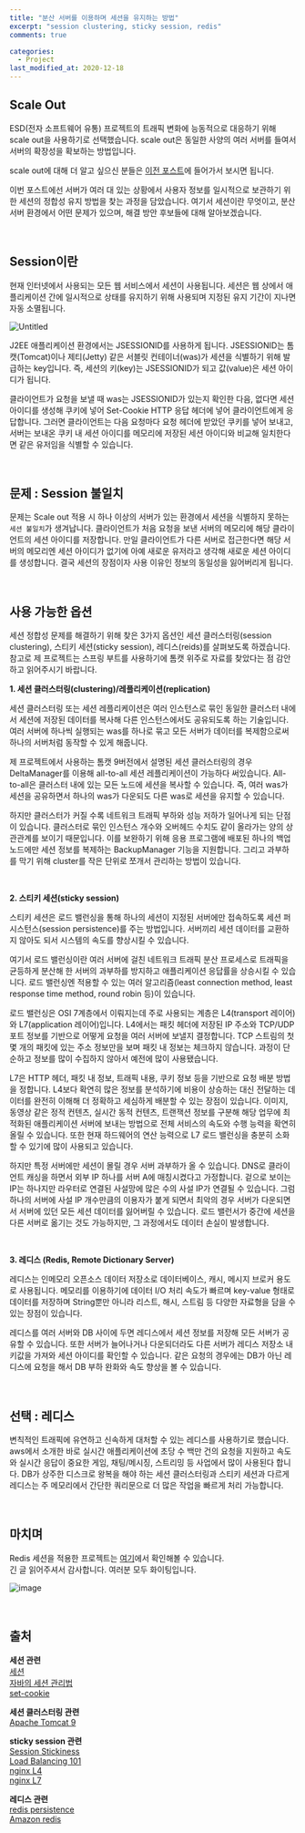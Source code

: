 ```yaml
---
title: "분산 서버를 이용하며 세션을 유지하는 방법"
excerpt: "session clustering, sticky session, redis"
comments: true

categories:
  - Project
last_modified_at: 2020-12-18
---
```


## Scale Out

ESD(전자 소프트웨어 유통) 프로젝트의 트래픽 변화에 능동적으로 대응하기 위해 scale out을 사용하기로 선택했습니다. scale out은 동일한 사양의 여러 서버를 들여서 서버의 확장성을 확보하는 방법입니다.

scale out에 대해 더 알고 싶으신 분들은 [이전 포스트](https://daakludens.github.io/session/)에 들어가서 보시면 됩니다.

이번 포스트에선 서버가 여러 대 있는 상황에서 사용자 정보를 일시적으로 보관하기 위한 세션의 정합성 유지 방법을 찾는 과정을 담았습니다. 여기서 세션이란 무엇이고, 분산 서버 환경에서 어떤 문제가 있으며, 해결 방안 후보들에 대해 알아보겠습니다.

<br>

## Session이란 

현재 인터넷에서 사용되는 모든 웹 서비스에서 세션이 사용됩니다. 세션은 웹 상에서 애플리케이션 간에 일시적으로 상태를 유지하기 위해 사용되며 지정된 유지 기간이 지나면 자동 소멸됩니다.

![Untitled](https://user-images.githubusercontent.com/71559880/102233414-9627ba00-3f33-11eb-94a2-1e6dc9c5b573.png)

J2EE 애플리케이션 환경에서는 JSESSIONID를 사용하게 됩니다. JSESSIONID는 톰캣(Tomcat)이나 제티(Jetty) 같은 서블릿 컨테이너(was)가 세션을 식별하기 위해 발급하는 key입니다. 즉, 세션의 키(key)는 JSESSIONID가 되고 값(value)은 세션 아이디가 됩니다.

클라이언트가 요청을 보낼 때 was는 JSESSIONID가 있는지 확인한 다음, 없다면  세션 아이디를 생성해 쿠키에 넣어 Set-Cookie HTTP 응답 헤더에 넣어 클라이언트에게 응답합니다. 그러면 클라이언트는 다음 요청마다 요청 헤더에 받았던 쿠키를 넣어 보내고, 서버는 보내온 쿠키 내 세션 아이디를 메모리에 저장된 세션 아이디와 비교해 일치한다면 같은 유저임을 식별할 수 있습니다.

<br>

## 문제 : Session 불일치

문제는 Scale out 적용 시 하나 이상의 서버가 있는 환경에서 세션을 식별하지 못하는 `세션 불일치`가 생겨납니다. 클라이언트가 처음 요청을 보낸 서버의 메모리에 해당 클라이언트의 세션 아이디를 저장합니다. 만일 클라이언트가 다른 서버로 접근한다면 해당 서버의 메모리엔 세션 아이디가 없기에 아예 새로운 유저라고 생각해 새로운 세션 아이디를 생성합니다. 결국 세션의 장점이자 사용 이유인 정보의 동일성을 잃어버리게 됩니다.

<br>

## 사용 가능한 옵션

세션 정합성 문제를 해결하기 위해 찾은 3가지 옵션인 세션 클러스터링(session clustering), 스티키 세션(sticky session), 레디스(reids)를 살펴보도록 하겠습니다. 참고로 제 프로젝트는 스프링 부트를 사용하기에 톰캣 위주로 자료를 찾았다는 점 감안하고 읽어주시기 바랍니다.

**1. 세션 클러스터링(clustering)/레플리케이션(replication)**

세션 클러스터링 또는 세션 레플리케이션은 여러 인스턴스로 묶인 동일한 클러스터 내에서 세션에 저장된 데이터를 복사해 다른 인스턴스에서도 공유되도록 하는 기술입니다. 여러 서버에 하나씩 실행되는 was를 하나로 묶고 모든 서버가 데이터를 복제함으로써 하나의 서버처럼 동작할 수 있게 해줍니다.

제 프로젝트에서 사용하는 톰캣 9버전에서 설명된 세션 클러스터링의 경우 DeltaManager를 이용해 all-to-all 세션 레플리케이션이 가능하다 써있습니다. All-to-all은 클러스터 내에 있는 모든 노드에 세션을 복사할 수 있습니다. 즉, 여러 was가 세션을 공유하면서 하나의 was가 다운되도 다른 was로 세션을 유지할 수 있습니다.

하지만 클러스터가 커질 수록 네트워크 트래픽 부하와 성능 저하가 일어나게 되는 단점이 있습니다. 클러스터로 묶인 인스턴스 개수와 오버헤드 수치도 같이 올라가는 양의 상관관계를 보이기 때문입니다. 이를 보완하기 위해 응용 프로그램에 배포된 하나의 백업 노드에만 세션 정보를 복제하는 BackupManager 기능을 지원합니다. 그리고 과부하를 막기 위해 cluster를 작은 단위로 쪼개서 관리하는 방법이 있습니다. 

<br>

**2. 스티키 세션(sticky session)** 

스티키 세션은 로드 밸런싱을 통해 하나의 세션이 지정된 서버에만 접속하도록 세션 퍼시스턴스(session persistence)를 주는 방법입니다. 서버끼리 세션 데이터를 교환하지 않아도 되서 시스템의 속도를 향상시킬 수 있습니다. 

여기서 로드 밸런싱이란 여러 서버에 걸친 네트워크 트래픽 분산 프로세스로 트래픽을 균등하게 분산해 한 서버의 과부하를 방지하고 애플리케이션 응답률을 상승시킬 수 있습니다. 로드 밸런싱엔 적용할 수 있는 여러 알고리즘(least connection method, least response time method, round robin 등)이 있습니다.

로드 밸런싱은 OSI 7계층에서 이뤄지는데 주로 사용되는 계층은 L4(transport 레이어)와 L7(application 레이어)입니다. L4에서는 패킷 헤더에 저장된 IP 주소와 TCP/UDP 포트 정보를 기반으로 어떻게 요청을 여러 서버에 보낼지 결정합니다.  TCP 스트림의 첫 몇 개의 패킷에 있는 주소 정보만을 보며 패킷 내 정보는 체크하지 않습니다. 과정이 단순하고 정보를 많이 수집하지 않아서 예전에 많이 사용됐습니다.

L7은 HTTP 헤더, 패킷 내 정보, 트래픽 내용, 쿠키 정보 등을 기반으로 요청 배분 방법을 정합니다. L4보다 확연히 많은 정보를 분석하기에 비용이 상승하는 대신 전달하는 데이터를 완전히 이해해 더 정확하고 세심하게 배분할 수 있는 장점이 있습니다. 이미지, 동영상 같은 정적 컨텐츠, 실시간 동적 컨텐츠, 트랜잭션 정보를 구분해 해당 업무에 최적화된 애플리케이션 서버에 보내는 방법으로 전체 서비스의 속도와 수행 능력을 확연히 올릴 수 있습니다. 또한 현재 하드웨어의 연산 능력으로 L7 로드 밸런싱을 충분히 소화할 수 있기에 많이 사용되고 있습니다. 

하지만 특정 서버에만 세션이 몰릴 경우 서버 과부하가 올 수 있습니다. DNS로 클라이언트 캐싱을 하면서 외부 IP 하나를 서버 A에 매칭시켰다고 가정합니다. 겉으로 보이는 IP는 하나지만 라우터로 연결된 사설망에 많은 수의 사설 IP가 연결될 수 있습니다. 그럼 하나의 서버에 사설 IP 개수만큼의 이용자가 붙게 되면서 최악의 경우 서버가 다운되면서 서버에 있던 모든 세션 데이터를 잃어버릴 수 있습니다. 로드 밸런서가 중간에 세션을 다른 서버로 옮기는 것도 가능하지만, 그 과정에서도 데이터 손실이 발생합니다. 

<br>

**3. 레디스 (Redis, Remote Dictionary Server)**

레디스는 인메모리 오픈소스 데이터 저장소로 데이터베이스, 캐시, 메시지 브로커 용도로 사용됩니다. 메모리를 이용하기에 데이터 I/O 처리 속도가 빠르며 key-value 형태로 데이터를 저장하며 String뿐만 아니라 리스트, 해시, 스트림 등 다양한 자료형을 담을 수 있는 장점이 있습니다. 

레디스를 여러 서버와 DB 사이에 두면 레디스에서 세션 정보를 저장해 모든 서버가 공유할 수 있습니다. 또한 서버가 늘어나거나 다운되더라도 다른 서버가 레디스 저장소 내 키값을 가져와 세션 아이디를 확인할 수 있습니다. 같은 요청의 경우에는 DB가 아닌 레디스에 요청을 해서 DB 부하 완화와 속도 향상을 볼 수 있습니다.

<br>

## 선택 : 레디스

변칙적인 트래픽에 유연하고 신속하게 대처할 수 있는 레디스를 사용하기로 했습니다. aws에서 소개한 바로 실시간 애플리케이션에 초당 수 백만 건의 요청을 지원하고 속도와 실시간 응답이 중요한 게임, 채팅/메시징, 스트리밍 등 사업에서 많이 사용된다 합니다. DB가 상주한 디스크로 왕복을 해야 하는 세션 클러스터링과 스티키 세션과 다르게 레디스는 주 메모리에서 간단한 쿼리문으로 더 많은 작업을 빠르게 처리 가능합니다. 

<br>

## 마치며
Redis 세션을 적용한 프로젝트는 [여기](https://github.com/f-lab-edu/ludensdomain)에서 확인해볼 수 있습니다.           
긴 글 읽어주셔서 감사합니다. 여러분 모두 화이팅입니다.

![image](https://user-images.githubusercontent.com/71559880/115990920-de04cf00-a600-11eb-909d-f6b0bcfad970.png)

<br>

## 출처

**세션 관련**     
[세션](https://jojoldu.tistory.com/118)     
[자바의 세션 관리법](https://stackoverflow.com/questions/1700390/best-option-for-session-management-in-java)     
[set-cookie](https://developer.mozilla.org/en-US/docs/Web/HTTP/Headers/Set-Cookie)

**세션 클러스터링 관련**     
[Apache Tomcat 9](https://tomcat.apache.org/tomcat-9.0-doc/cluster-howto.html)     

**sticky session 관련**     
[Session Stickiness](https://www.imperva.com/learn/availability/sticky-session-persistence-and-cookies/)     
[Load Balancing 101](https://avinetworks.com/what-is-load-balancing/)     
[nginx L4](https://www.nginx.com/resources/glossary/layer-4-load-balancing/)     
[nginx L7](https://www.nginx.com/resources/glossary/layer-7-load-balancing/)     


**레디스 관련**     
[redis persistence](https://redis.io/topics/persistence)     
[Amazon redis](https://aws.amazon.com/ko/redis/)
